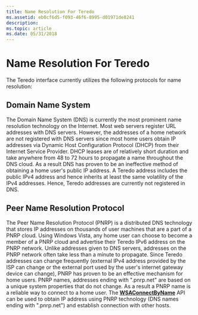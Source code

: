 ```yaml
---
title: Name Resolution For Teredo
ms.assetid: eb0cf6d5-f093-46f6-8995-d01971de8241
description: 
ms.topic: article
ms.date: 05/31/2018
---
```


# Name Resolution For Teredo

The Teredo interface currently utilizes the following protocols for name resolution:

## Domain Name System

The Domain Name System (DNS) is currently the most prominent name resolution technology on the Internet. Most web servers register URL addresses with DNS servers. However, the addresses of a home network are not registered with DNS servers since most home users obtain IP addresses via Dynamic Host Configuration Protocol (DHCP) from their Internet Service Provider. DHCP leases are of relatively short duration and take anywhere from 48 to 72 hours to propagate a name throughout the DNS cloud. As a result DNS has proven to be an ineffective method of obtaining a home user's public IP address. A Teredo address includes the public IPv4 address and hence inherits at least the same volatility of the IPv4 addresses. Hence, Teredo addresses are currently not registered in DNS.

## Peer Name Resolution Protocol

The Peer Name Resolution Protocol (PNRP) is a distributed DNS technology that stores IP addresses on thousands of user machines that are a part of a PNRP cloud. Using Windows Vista, any home user can choose to become a member of a PNRP cloud and advertise their Teredo IPv6 address on the PNRP network. Unlike addresses given to DNS servers, addresses on the PNRP network often take less than a minute to propagate. Since Teredo addresses can change frequently (external IPv4 address provided by the ISP can change or the external port used by the user's internet gateway device can change), PNRP has proven to be an effective mechanism for home users. PNRP names, addresses ending with ".pnrp.net" are based on a unique system properties that do not change. As a result a PNRP name is a reliable way to connect to a home user. The [**WSAConnectByName**](/windows/desktop/api/winsock2/nf-winsock2-wsaconnectbynamea) API can be used to obtain IP address using PNRP technology (DNS names ending with ".pnrp.net") and establish connection with other hosts.

 

 